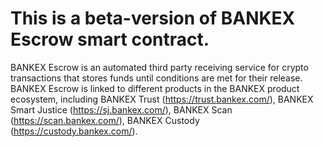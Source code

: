 # This is a beta-version of BANKEX Escrow smart contract.
BANKEX Escrow is an automated third party receiving service for crypto transactions that stores funds until conditions are met for their release.  BANKEX Escrow is linked to different products in the BANKEX product ecosystem, including  BANKEX Trust (https://trust.bankex.com/), BANKEX Smart Justice (https://sj.bankex.com/), BANKEX Scan (https://scan.bankex.com/), BANKEX Custody (https://custody.bankex.com/).  

